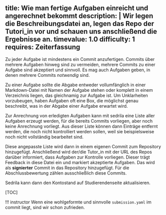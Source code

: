 title: Wie man fertige Aufgaben einreicht und angerechnet bekommt
description: |
  Wir legen die Beschreibungsdatei an, legen das Repo der Tutori\_in vor
  und schauen uns anschließend die Ergebnisse an.
timevalue: 1.0
difficulty: 1
requires: Zeiterfassung
---
Zu jeder Aufgabe ist mindestens ein Commit anzufertigen. Commits über mehrere Aufgaben hinweg
sind zu vermeiden, mehrere Commits zu einer Aufgabe sind akzeptiert und sinnvoll. Es mag auch
Aufgaben geben, in denen mehrere Commits _notwendig_ sind.

Zu einer Aufgabe sollte die Abgabe entweder vollumfänglich in einer Markdown-Datei mit Namen
der Aufgabe stehen oder komplett in einem Verzeichnis liegen, das gleichnamig zur Aufgabe ist.
Um Unklarheiten vorzubeugen, haben Aufgaben oft eine Box, die möglichst genau beschreibt,
was in der Abgabe einer Aufgabe erwartet wird.

Zur Anrechnung von erledigten Aufgaben kann mit sedrila eine Liste aller Aufgaben erzeugt
werden, für die bereits Commits vorliegen, aber noch keine Anrechnung vorliegt. Aus dieser
Liste können dann Einträge entfernt werden, die noch nicht kontrolliert werden sollen, weil
sie beispielsweise noch nicht vollständig bearbeitet sind.

Diese angepasste Liste wird dann in einem eigenen Commit zum Repository hinzugefügt.
Anschließend wird der/die Tutor\_in mit der URL des Repos darüber informiert, dass Aufgaben
zur Kontrolle vorliegen. Dieser trägt Feedback in diese Datei ein und markiert akzeptierte
Aufgaben. Das wird als **signierter** Commit in das Repository hinzugefügt. Für die
Abschlussbewertung zählen ausschließlich diese Commits.
<!-- Es gab hier mal die Idee, auch nicht angesehene Aufgaben zu bewerten.
Grundlegend gar keine schlechte Idee, aber ich würde das vermutlich einfach derart
handhaben, dass Tutor\_innen einfach 3 Feedback-Möglichkeiten haben.
Sowas wie "fehlerhaft", "okay" und "akzeptiert" oder sowas.
Ich sehe allerdings ein Problem darin, dass ohne klare Ansage, wann das gestattet ist und
in welchem Umfang, die Tutoren eher ein "Okay" geben würde, ohne die Aufgabe zu prüfen. -->

Sedrila kann dann den Kontostand auf Studierendenseite aktualisieren.

[TOC]

!!! instructor 
    Wenn eine wohlgeformte und sinnvolle `submission.yaml` im commit liegt, sind wir schon zufrieden.
